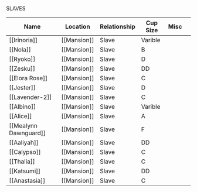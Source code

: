 SLAVES

| Name                  | Location    | Relationship | Cup Size | Misc |     |
| --------------------- | ----------- | ------------ | -------- | ---- | --- |
| [[Irinoria]]          | [[Mansion]] | Slave        | Varible  |      |     |
| [[Nola]]              | [[Mansion]] | Slave        | B        |      |     |
| [[Ryoko]]             | [[Mansion]] | Slave        | D        |      |     |
| [[Zesku]]             | [[Mansion]] | Slave        | DD       |      |     |
| [[Elora Rose]]        | [[Mansion]] | Slave        | C        |      |     |
| [[Jester]]            | [[Mansion]] | Slave        | D        |      |     |
| [[Lavender-2]]        | [[Mansion]] | Slave        | C        |      |     |
| [[Albino]]            | [[Mansion]] | Slave        | Varible  |      |     |
| [[Alice]]             | [[Mansion]] | Slave        | A        |      |     |
| [[Mealynn Dawnguard]] | [[Mansion]] | Slave        | F        |      |     |
| [[Aaliyah]]           | [[Mansion]] | Slave        | DD       |      |     |
| [[Calypso]]           | [[Mansion]] | Slave        | C        |      |     |
| [[Thalia]]            | [[Mansion]] | Slave        | C        |      |     |
| [[Katsumi]]           | [[Mansion]] | Slave        | DD       |      |     |
| [[Anastasia]]         | [[Mansion]] | Slave        | C        |      |     |
